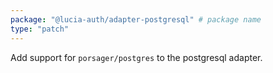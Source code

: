 ```yaml
---
package: "@lucia-auth/adapter-postgresql" # package name
type: "patch"
---
```


Add support for `porsager/postgres` to the postgresql adapter.
